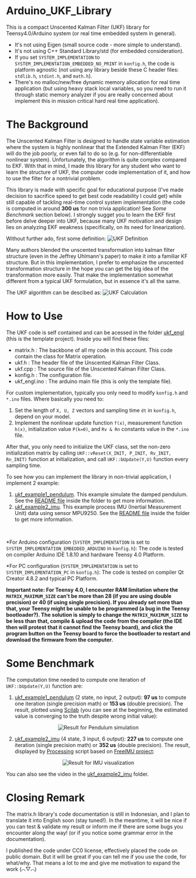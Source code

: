 # Arduino_UKF_Library
This is a compact Unscented Kalman Filter (UKF) library for Teensy4.0/Arduino system (or real time embedded system in general).
- It's not using Eigen (small source code - more simple to understand).
- It's not using C++ Standard Library/std (for embedded consideration).
- If you set `SYSTEM_IMPLEMENTATION` to `SYSTEM_IMPLEMENTATION_EMBEDDED_NO_PRINT` in `konfig.h`, the code is platform agnostic (not using any library beside these C header files: `stdlib.h`, `stdint.h`, and `math.h`).
- There's no malloc/new/free dynamic memory allocation for real time application (but using heavy stack local variables, so you need to run it through static memory analyzer if you are really concerned about implement this in mission critical hard real time application).


# The Background
The Unscented Kalman Filter is designed to handle state variable estimation where the system is highly nonlinear that the Extended Kalman Flter (EKF) will do the job poorly, or even fail to do so (e.g. for non-differentiable nonlinear system). Unfortunately, the algorithm is quite complex compared to EKF. With that in mind, I made this library for any student who want to learn the structure of UKF, the computer code implementation of it, and how to use the filter for a nontrivial problem.

This library is made with specific goal for educational purpose (I've made decision to sacrifice speed to get best code readability I could get) while still capable of tackling real-time control system implementation (the code is computed in around **300 us** for non trivia application! See *Some Benchmark* section below). I strongly sugget you to learn the EKF first before delve deeper into UKF, because many UKF motivation and design lies on analyzing EKF weakness (specifically, on its need for linearization).

Without further ado, first some definition:
![UKF Definition](UKF_Definition.png "Click to maximize if the image rescaling make you feel dizzy")

Many authors blended the unscented transformation into kalman filter structure (even in the Jeffrey Uhlmann's paper) to make it into a familiar KF structure. But in this implementation, I prefer to emphasize the unscented transformation structure in the hope you can get the big idea of the transformation more easily. That make the implementation somewhat different from a typical UKF formulation, but in essence it's all the same. 

The UKF algorithm can be descibed as:
![UKF Calculation](UKF_Calculation.png "Click to maximize if the image rescaling make you feel dizzy")



# How to Use
The UKF code is self contained and can be acessed in the folder [ukf_engl](ukf_engl) (this is the template project). Inside you will find these files:
- matrix.h  : The backbone of all my code in this account. This code contain the class for Matrix operation.
- ukf.h     : The header file of the Unscented Kalman Filter Class.
- ukf.cpp   : The source file of the Unscented Kalman Filter Class.
- konfig.h  : The configuration file.
- ukf_engl.ino : The arduino main file (this is only the template file).

For custom implementation, typically you only need to modify `konfig.h` and `*.ino` files. Where basically you need to:
1. Set the length of `X, U, Z` vectors and sampling time `dt` in `konfig.h`, depend on your model.
2. Implement the nonlinear update function `f(x)`, measurement function `h(x)`, initialization value `P(k=0)`, and `Rv & Rn` constants value in the `*.ino` file.

After that, you only need to initialize the UKF class, set the non-zero initialization matrix by calling `UKF::vReset(X_INIT, P_INIT, Rv_INIT, Rn_INIT)` function at initialization, and call `UKF::bUpdate(Y,U)` function every sampling time.

To see how you can implement the library in non-trivial application, I implement 2 example:
1.  [ukf_example1_pendulum](ukf_example1_pendulum). This example simulate the damped pendulum. See the [README file](ukf_example1_pendulum/README.md) inside the folder to get more information. 
2.  [ukf_example2_imu](ukf_example2_imu). This example process IMU (Inertial Measurement Unit) data using sensor MPU9250. See the [README file](ukf_example2_imu/README.md) inside the folder to get more information.

&nbsp;

*For Arduino configuration (`SYSTEM_IMPLEMENTATION` is set to `SYSTEM_IMPLEMENTATION_EMBEDDED_ARDUINO` in `konfig.h`):
The code is tested on compiler Arduino IDE 1.8.10 and hardware Teensy 4.0 Platform.

*For PC configuration (`SYSTEM_IMPLEMENTATION` is set to `SYSTEM_IMPLEMENTATION_PC` in `konfig.h`):
The code is tested on compiler Qt Creator 4.8.2 and typical PC Platform.


**Important note: For Teensy 4.0, I encounter RAM limitation where the `MATRIX_MAXIMUM_SIZE` can't be more than 28 (if you are using double precision) or 40 (if using single precision). If you already set more than that, your Teensy might be unable to be programmed (a bug in the Teensy bootloader?). The solution is simply to change the `MATRIX_MAXIMUM_SIZE` to be less than that, compile & upload the code from the compiler (the IDE then will protest that it cannot find the Teensy board), and click the program button on the Teensy board to force the bootloader to restart and download the firmware from the computer.**


# Some Benchmark
The computation time needed to compute one iteration of `UKF::bUpdate(Y,U)` function are:
1. [ukf_example1_pendulum](ukf_example1_pendulum) (2 state, no input, 2 output): **97 us** to compute one iteration (single precision math) or **153 us** (double precision). The result, plotted using [Scilab](https://www.scilab.org/) (you can see at the beginning, the estimated value is converging to the truth despite wrong initial value):
<p align="center"><img src="ukf_example1_pendulum/result.png" alt="Result for Pendulum simulation"></p>


2. [ukf_example2_imu](ukf_example2_imu) (4 state, 3 input, 6 output): **227 us** to compute one iteration (single precision math) or **352 us** (double precision). The result, displayed by [Processing](https://processing.org/) script based on [FreeIMU project](http://www.varesano.net/files/FreeIMU-20121122_1126.zip):
<p align="center"><img src="ukf_example2_imu/result.png" alt="Result for IMU visualization"></p>

You can also see the video in the [ukf_example2_imu](ukf_example2_imu) folder.


# Closing Remark
The matrix.h library's code documentation is still in Indonesian, and I plan to translate it into English soon (stay tuned!). In the meantime, it will be nice if you can test & validate my result or inform me if there are some bugs you encounter along the way! (or if you notice some grammar error in the documentation).

I published the code under CC0 license, effectively placed the code on public domain. But it will be great if you can tell me if you use the code, for what/why. That means a lot to me and give me motivation to expand the work (⌒▽⌒)
